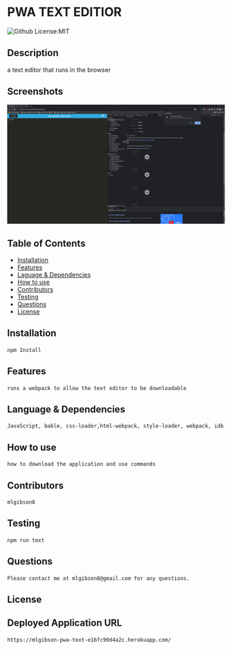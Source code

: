 # PWA TEXT EDITIOR
![Github License:MIT](https://img.shields.io/badge/License-MIT-yellow.svg)
## Description
  a text editor that runs in the browser
## Screenshots
  ![Screenshot](./Assets/PWA.png)
## Table of Contents
* [Installation](#installation)
* [Features](#features)
* [Laguage & Dependencies](#language)
* [How to use](#howtouse)
* [Contributors](#contributors)
* [Testing](#testing)
* [Questions](#questions)
* [License](#license)
## Installation
    npm Install
## Features
    runs a webpack to allow the text editor to be downloadable
## Language & Dependencies
    JavaScript, bable, css-loader,html-webpack, style-loader, webpack, idb
## How to use
    how to download the application and use commands
## Contributors
    mlgibson8
## Testing
    npm run text
## Questions
    Please contact me at mlgibson8@gmail.com for any questions.
## License
    
## Deployed Application URL
    https://mlgibson-pwa-text-e16fc99d4a2c.herokuapp.com/

